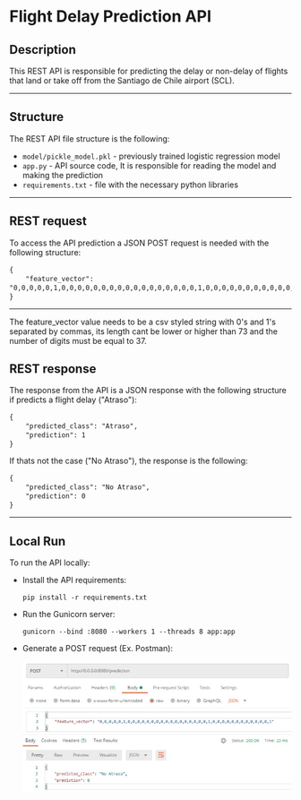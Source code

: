 # Flight Delay Prediction API

## Description

This REST API is responsible for predicting the delay or non-delay of flights that land or take off from the Santiago de Chile airport (SCL).

---

## Structure  

The REST API file structure is the following: 

* `model/pickle_model.pkl` - previously trained logistic regression model
* `app.py` - API source code, It is responsible for reading the model and making the prediction
* `requirements.txt` - file with the necessary python libraries

---

## REST request

To access the API prediction a JSON POST request is needed with the following structure:

```
{
    "feature_vector": "0,0,0,0,0,1,0,0,0,0,0,0,0,0,0,0,0,0,0,0,0,0,0,1,0,0,0,0,0,0,0,0,0,0,0,0,1"
}
```

---

The feature_vector value needs to be a csv styled string with 0's and 1's separated by commas, its length cant be lower or higher than 73 and the number of digits must be equal to 37.

## REST response

The response from the API is a JSON response with the following structure if predicts a flight delay ("Atraso"):

```
{
    "predicted_class": "Atraso",
    "prediction": 1
}
```

If thats not the case ("No Atraso"), the response is the following:

```
{
    "predicted_class": "No Atraso",
    "prediction": 0
}
```

---

## Local Run  

To run the API locally: 

* Install the API requirements:

    ```
    pip install -r requirements.txt
    ```

* Run the Gunicorn server:

    ```
    gunicorn --bind :8080 --workers 1 --threads 8 app:app
    ```

* Generate a POST request (Ex. Postman):

    ![POST request](/media/postman.png)